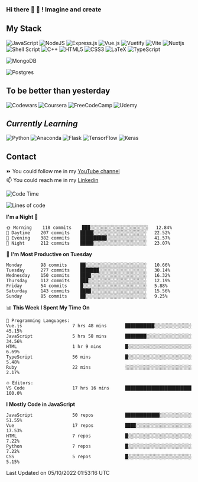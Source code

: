 ### Hi there 👋 🤖 ! Imagine and create

## My Stack
![JavaScript](https://img.shields.io/badge/javascript-%23323330.svg?style=for-the-badge&logo=javascript&logoColor=%23F7DF1E) ![NodeJS](https://img.shields.io/badge/node.js-6DA55F?style=for-the-badge&logo=node.js&logoColor=white) <img alt="Express.js" src="https://img.shields.io/badge/express.js%20-%23404d59.svg?&style=for-the-badge"/> ![Vue.js](https://img.shields.io/badge/vuejs-%2335495e.svg?style=for-the-badge&logo=vuedotjs&logoColor=%234FC08D) ![Vuetify](https://img.shields.io/badge/Vuetify-1867C0?style=for-the-badge&logo=vuetify&logoColor=AEDDFF) ![Vite](https://img.shields.io/badge/vite-%23646CFF.svg?style=for-the-badge&logo=vite&logoColor=white) ![Nuxtjs](https://img.shields.io/badge/Nuxt-002E3B?style=for-the-badge&logo=nuxtdotjs&logoColor=#00DC82) ![Shell Script](https://img.shields.io/badge/shell_script-%23121011.svg?style=for-the-badge&logo=gnu-bash&logoColor=white) ![C++](https://img.shields.io/badge/c++-%2300599C.svg?style=for-the-badge&logo=c%2B%2B&logoColor=white) ![HTML5](https://img.shields.io/badge/html5-%23E34F26.svg?style=for-the-badge&logo=html5&logoColor=white) ![CSS3](https://img.shields.io/badge/css3-%231572B6.svg?style=for-the-badge&logo=css3&logoColor=white) ![LaTeX](https://img.shields.io/badge/latex-%23008080.svg?style=for-the-badge&logo=latex&logoColor=white) ![TypeScript](https://img.shields.io/badge/typescript-%23007ACC.svg?style=for-the-badge&logo=typescript&logoColor=white)
<div>
  <img alt="MongoDB" src ="https://img.shields.io/badge/MongoDB-%234ea94b.svg?&style=for-the-badge&logo=mongodb&logoColor=white"/>
  
  ![Postgres](https://img.shields.io/badge/postgres-%23316192.svg?style=for-the-badge&logo=postgresql&logoColor=white)
</div>

## To be better than yesterday
![Codewars](https://img.shields.io/badge/Codewars-B1361E?style=for-the-badge&logo=codewars&logoColor=grey)
  ![Coursera](https://img.shields.io/badge/Coursera-%230056D2.svg?style=for-the-badge&logo=Coursera&logoColor=white)
  ![FreeCodeCamp](https://img.shields.io/badge/Freecodecamp-%23123.svg?&style=for-the-badge&logo=freecodecamp&logoColor=green)
  ![Udemy](https://img.shields.io/badge/Udemy-A435F0?style=for-the-badge&logo=Udemy&logoColor=white)

## *Currently Learning*
![Python](https://img.shields.io/badge/python-3670A0?style=for-the-badge&logo=python&logoColor=ffdd54) ![Anaconda](https://img.shields.io/badge/Anaconda-%2344A833.svg?style=for-the-badge&logo=anaconda&logoColor=white) 
![Flask](https://img.shields.io/badge/flask-%23000.svg?style=for-the-badge&logo=flask&logoColor=white) ![TensorFlow](https://img.shields.io/badge/TensorFlow-%23FF6F00.svg?style=for-the-badge&logo=TensorFlow&logoColor=white) ![Keras](https://img.shields.io/badge/Keras-%23D00000.svg?style=for-the-badge&logo=Keras&logoColor=white)

## Contact
⏩ You could follow me in my <a href="https://www.youtube.com/c/ViktorJimenezF" target="blank">YouTube channel</a>   <br>
📫 You could reach me in my <a href="https://www.linkedin.com/in/victorjuanjimenez/" target="blank">Linkedin</a>  

<!--START_SECTION:waka-->
![Code Time](http://img.shields.io/badge/Code%20Time-279%20hrs%2016%20mins-blue)

![Lines of code](https://img.shields.io/badge/From%20Hello%20World%20I%27ve%20Written-196%20Thousand%20lines%20of%20code-blue)

**I'm a Night 🦉** 

```text
🌞 Morning    118 commits    ███░░░░░░░░░░░░░░░░░░░░░░   12.84% 
🌆 Daytime    207 commits    █████░░░░░░░░░░░░░░░░░░░░   22.52% 
🌃 Evening    382 commits    ██████████░░░░░░░░░░░░░░░   41.57% 
🌙 Night      212 commits    █████░░░░░░░░░░░░░░░░░░░░   23.07%

```
📅 **I'm Most Productive on Tuesday** 

```text
Monday       98 commits     ██░░░░░░░░░░░░░░░░░░░░░░░   10.66% 
Tuesday      277 commits    ███████░░░░░░░░░░░░░░░░░░   30.14% 
Wednesday    150 commits    ████░░░░░░░░░░░░░░░░░░░░░   16.32% 
Thursday     112 commits    ███░░░░░░░░░░░░░░░░░░░░░░   12.19% 
Friday       54 commits     █░░░░░░░░░░░░░░░░░░░░░░░░   5.88% 
Saturday     143 commits    ████░░░░░░░░░░░░░░░░░░░░░   15.56% 
Sunday       85 commits     ██░░░░░░░░░░░░░░░░░░░░░░░   9.25%

```


📊 **This Week I Spent My Time On** 

```text
💬 Programming Languages: 
Vue.js                   7 hrs 48 mins       ███████████░░░░░░░░░░░░░░   45.15% 
JavaScript               5 hrs 58 mins       ████████░░░░░░░░░░░░░░░░░   34.56% 
HTML                     1 hr 9 mins         █░░░░░░░░░░░░░░░░░░░░░░░░   6.69% 
TypeScript               56 mins             █░░░░░░░░░░░░░░░░░░░░░░░░   5.48% 
Ruby                     22 mins             ░░░░░░░░░░░░░░░░░░░░░░░░░   2.17%

🔥 Editors: 
VS Code                  17 hrs 16 mins      █████████████████████████   100.0%

```

**I Mostly Code in JavaScript** 

```text
JavaScript               50 repos            █████████████░░░░░░░░░░░░   51.55% 
Vue                      17 repos            ████░░░░░░░░░░░░░░░░░░░░░   17.53% 
HTML                     7 repos             █░░░░░░░░░░░░░░░░░░░░░░░░   7.22% 
Python                   7 repos             █░░░░░░░░░░░░░░░░░░░░░░░░   7.22% 
CSS                      5 repos             █░░░░░░░░░░░░░░░░░░░░░░░░   5.15%

```



 Last Updated on 05/10/2022 01:53:16 UTC
<!--END_SECTION:waka-->

<!--
**ViktorJJF/ViktorJJF** is a ✨ _special_ ✨ repository because its `README.md` (this file) appears on your GitHub profile.



Here are some ideas to get you started:

- 🔭 I’m currently working on ...
- 🌱 I’m currently learning ...
- 👯 I’m looking to collaborate on ...
- 🤔 I’m looking for help with ...
- 💬 Ask me about ...
- 📫 How to reach me: ...
- 😄 Pronouns: ...
- ⚡ Fun fact: ...
-->
